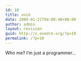 ```yaml
---
id: 10
title: void
date: 2009-01-21T04:00:40+00:00
author: admin
layout: revision
guid: http://x.exedre.org/?p=10
permalink: /?p=10
---
```

Who me? I&#8217;m just a programmer&#8230;
